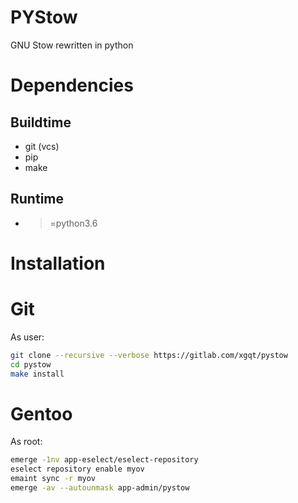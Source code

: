 # PYStow

GNU Stow rewritten in python


# Dependencies

## Buildtime

- git (vcs)
- pip
- make

## Runtime

- >=python3.6


# Installation

# Git

As user:

```sh
git clone --recursive --verbose https://gitlab.com/xgqt/pystow
cd pystow
make install
```


# Gentoo

As root:

```sh
emerge -1nv app-eselect/eselect-repository
eselect repository enable myov
emaint sync -r myov
emerge -av --autounmask app-admin/pystow
```
